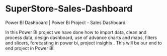 # SuperStore-Sales-Dashboard
Power BI Dashboard | Power Bi Project - Sales Dashboard 

In this Power BI project we have done  how to import data, clean and process data, 
design dashboard, use of advance charts and maps, filters and slicers, forecasting in power bi,
project insights . This will be our end to end project in Power BI.


